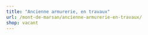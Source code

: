 ```yaml
---
title: "Ancienne armurerie, en travaux"
url: /mont-de-marsan/ancienne-armurerie-en-travaux/
shop: vacant
---
```

